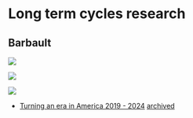 # Long term cycles research

## Barbault

![](https://archive.is/o/LGTos/https://hunavaruna.net/wp-content/uploads/2022/03/Current-Barbault-2-scaled.jpg)

![](https://archive.is/o/LGTos/https://hunavaruna.net/wp-content/uploads/2019/03/Barbault-grey.jpg)

![](https://archive.is/LGTos/304eff39a2bf3e6a970dea4c4a93a86e9bb850cc.jpg)

- [Turning an era in America 2019 - 2024](https://hunavaruna.net/index.php/turning-an-era-in-america-2019-2024/) [archived](https://archive.is/LGTos)

